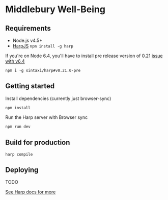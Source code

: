 # Middlebury Well-Being


## Requirements
- Node.js v4.5+
- [HarpJS](http://harpjs.com/) `npm install -g harp`

If you're on Node 6.4, you'll have to install pre release version of 0.21 [issue with v6.4](https://github.com/sintaxi/harp/issues/564)
```
npm i -g sintaxi/harp#v0.21.0-pre
```

## Getting started

Install dependencies (currently just browser-sync)
```
npm install
```

Run the Harp server with Browser sync
```bash
npm run dev
```

## Build for production

```
harp compile
```

## Deploying

TODO

[See Harp docs for more](https://harpjs.com/docs/)

